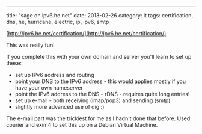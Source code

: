 ---
title: "sage on ipv6.he.net"
date: 2013-02-26
category: it
tags: certification, dns, he, hurricane, electric, ip, ipv6, smtp

[http://ipv6.he.net/certification/](http://ipv6.he.net/certification/)

This was really fun!

If you complete this with your own domain and server you'll learn to set up these:

- set up IPv6 address and routing
- point your DNS to the IPv6 address - this would applies mostly if you have your own nameserver
- point the IPv6 address to the DNS - rDNS - requires quite long entries!
- set up e-mail - both receiving (imap/pop3) and sending (smtp)
- slightly more advanced use of dig :)

The e-mail part was the trickiest for me as I hadn't done that before. Used courier and exim4 to set this up on a Debian Virtual Machine.
